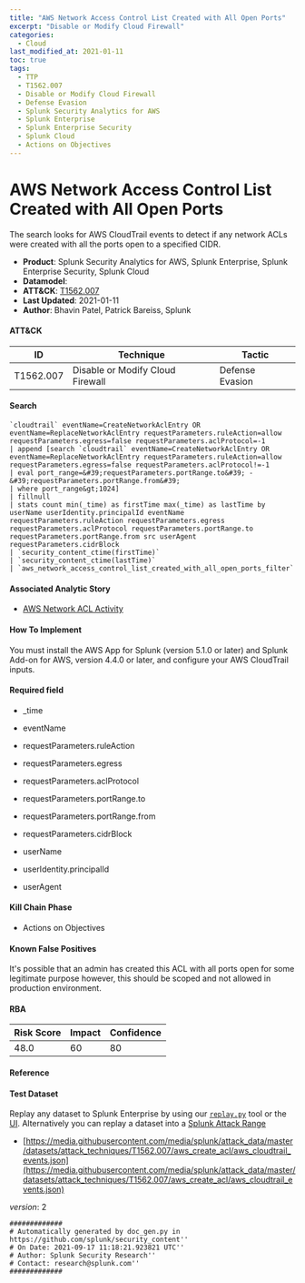 ```yaml
---
title: "AWS Network Access Control List Created with All Open Ports"
excerpt: "Disable or Modify Cloud Firewall"
categories:
  - Cloud
last_modified_at: 2021-01-11
toc: true
tags:
  - TTP
  - T1562.007
  - Disable or Modify Cloud Firewall
  - Defense Evasion
  - Splunk Security Analytics for AWS
  - Splunk Enterprise
  - Splunk Enterprise Security
  - Splunk Cloud
  - Actions on Objectives
---
```


# AWS Network Access Control List Created with All Open Ports

The search looks for AWS CloudTrail events to detect if any network ACLs were created with all the ports open to a specified CIDR.

- **Product**: Splunk Security Analytics for AWS, Splunk Enterprise, Splunk Enterprise Security, Splunk Cloud
- **Datamodel**:
- **ATT&CK**: [T1562.007](https://attack.mitre.org/techniques/T1562/007/)
- **Last Updated**: 2021-01-11
- **Author**: Bhavin Patel, Patrick Bareiss, Splunk


#### ATT&CK

| ID          | Technique   | Tactic       |
| ----------- | ----------- |--------------|
| T1562.007 | Disable or Modify Cloud Firewall | Defense Evasion |


#### Search

```
`cloudtrail` eventName=CreateNetworkAclEntry OR eventName=ReplaceNetworkAclEntry requestParameters.ruleAction=allow requestParameters.egress=false requestParameters.aclProtocol=-1 
| append [search `cloudtrail` eventName=CreateNetworkAclEntry OR eventName=ReplaceNetworkAclEntry requestParameters.ruleAction=allow requestParameters.egress=false requestParameters.aclProtocol!=-1 
| eval port_range=&#39;requestParameters.portRange.to&#39; - &#39;requestParameters.portRange.from&#39; 
| where port_range&gt;1024] 
| fillnull 
| stats count min(_time) as firstTime max(_time) as lastTime by userName userIdentity.principalId eventName requestParameters.ruleAction requestParameters.egress requestParameters.aclProtocol requestParameters.portRange.to requestParameters.portRange.from src userAgent requestParameters.cidrBlock 
| `security_content_ctime(firstTime)`
| `security_content_ctime(lastTime)` 
| `aws_network_access_control_list_created_with_all_open_ports_filter`
```

#### Associated Analytic Story

* [AWS Network ACL Activity](_stories/aws_network_acl_activity)


#### How To Implement
You must install the AWS App for Splunk (version 5.1.0 or later) and Splunk Add-on for AWS, version 4.4.0 or later, and configure your AWS CloudTrail inputs.

#### Required field

* _time

* eventName

* requestParameters.ruleAction

* requestParameters.egress

* requestParameters.aclProtocol

* requestParameters.portRange.to

* requestParameters.portRange.from

* requestParameters.cidrBlock

* userName

* userIdentity.principalId

* userAgent


#### Kill Chain Phase

* Actions on Objectives


#### Known False Positives
It&#39;s possible that an admin has created this ACL with all ports open for some legitimate purpose however, this should be scoped and not allowed in production environment.



#### RBA

| Risk Score  | Impact      | Confidence   |
| ----------- | ----------- |--------------|
| 48.0 | 60 | 80 |



#### Reference


#### Test Dataset
Replay any dataset to Splunk Enterprise by using our [`replay.py`](https://github.com/splunk/attack_data#using-replaypy) tool or the [UI](https://github.com/splunk/attack_data#using-ui).
Alternatively you can replay a dataset into a [Splunk Attack Range](https://github.com/splunk/attack_range#replay-dumps-into-attack-range-splunk-server)


* [https://media.githubusercontent.com/media/splunk/attack_data/master/datasets/attack_techniques/T1562.007/aws_create_acl/aws_cloudtrail_events.json](https://media.githubusercontent.com/media/splunk/attack_data/master/datasets/attack_techniques/T1562.007/aws_create_acl/aws_cloudtrail_events.json)


_version_: 2

```
#############
# Automatically generated by doc_gen.py in https://github.com/splunk/security_content''
# On Date: 2021-09-17 11:18:21.923821 UTC''
# Author: Splunk Security Research''
# Contact: research@splunk.com''
#############
```